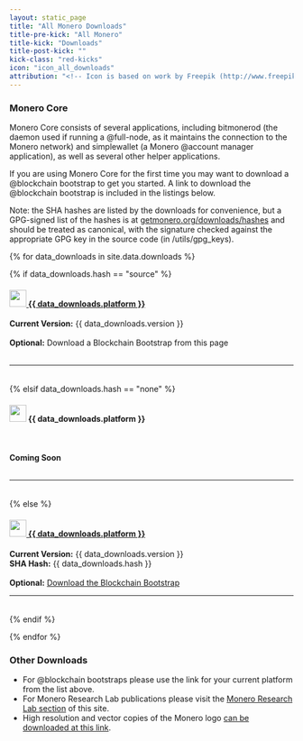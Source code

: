 ```yaml
---
layout: static_page
title: "All Monero Downloads"
title-pre-kick: "All Monero"
title-kick: "Downloads"
title-post-kick: ""
kick-class: "red-kicks"
icon: "icon_all_downloads"
attribution: "<!-- Icon is based on work by Freepik (http://www.freepik.com) and is licensed under Creative Commons BY 3.0 -->"
---
```


### Monero Core

Monero Core consists of several applications, including bitmonerod (the daemon used if running a @full-node, as it maintains the connection to the Monero network) and simplewallet (a Monero @account manager application), as well as several other helper applications.

If you are using Monero Core for the first time you may want to download a @blockchain bootstrap to get you started. A link to download the @blockchain bootstrap is included in the listings below.

Note: the SHA hashes are listed by the downloads for convenience, but a GPG-signed list of the hashes is at [getmonero.org/downloads/hashes](https://getmonero.org/downloads/hashes) and should be treated as canonical, with the signature checked against the appropriate GPG key in the source code (in /utils/gpg_keys).

<div class="row">

{% for data_downloads in site.data.downloads %}

{% if data_downloads.hash == "source" %}

<div class="col-lg-6" style="padding-bottom: 5px;">

<h4>
 <a href="{{ data_downloads.url }}">
  <img src="//static.getmonero.org/images/platforms/{{ data_downloads.icon }}" style="height: 30px;"> {{ data_downloads.platform }}
 </a>
</h4>

<strong>Current Version:</strong> {{ data_downloads.version }}<br>
<br>
<strong>Optional:</strong> Download a Blockchain Bootstrap from this page<br><br>
<hr>

</div>

{% elsif data_downloads.hash == "none" %}

<div class="col-lg-6" style="padding-bottom: 5px;">

<h4>
  <img src="//static.getmonero.org/images/platforms/{{ data_downloads.icon }}" style="height: 30px;"> {{ data_downloads.platform }}
</h4>

<br><br>
<strong>Coming Soon</strong><br><br>
<hr>

</div>

{% else %}

<div class="col-lg-6" style="padding-bottom: 5px;">

<h4>
 <a href="//downloads.getmonero.org/{{ data_downloads.url }}">
  <img src="//static.getmonero.org/images/platforms/{{ data_downloads.icon }}" style="height: 30px;"> {{ data_downloads.platform }}
 </a>
</h4>

<strong>Current Version:</strong> {{ data_downloads.version }}<br>
<strong>SHA Hash:</strong> {{ data_downloads.hash }}<br>
<br>
<strong>Optional:</strong> <a href="//downloads.getmonero.org/blockchain/{{ data_downloads.blockchain }}/blockchain.bin">Download the Blockchain Bootstrap</a>
<hr>

</div>

{% endif %}

{% endfor %}
</div>

### Other Downloads

- For @blockchain bootstraps please use the link for your current platform from the list above.
- For Monero Research Lab publications please visit the [Monero Research Lab section](/research-lab) of this site.
- High resolution and vector copies of the Monero logo [can be downloaded at this link](/downloads/resources/branding.zip).
